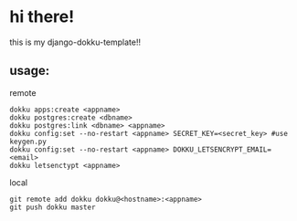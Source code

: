 # hi there!

this is my django-dokku-template!!

## usage:
remote
```
dokku apps:create <appname>
dokku postgres:create <dbname>
dokku postgres:link <dbname> <appname>
dokku config:set --no-restart <appname> SECRET_KEY=<secret_key> #use keygen.py
dokku config:set --no-restart <appname> DOKKU_LETSENCRYPT_EMAIL=<email>
dokku letsenctypt <appname>
```
local
```
git remote add dokku dokku@<hostname>:<appname>
git push dokku master
```
